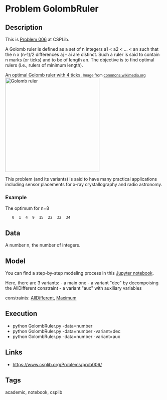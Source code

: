 # Problem GolombRuler
## Description
This is [Problem 006](https://www.csplib.org/Problems/prob006/) at CSPLib.

A Golomb ruler is defined as a set of n integers a1 < a2 < ... < an such that the n x (n-1)/2 differences aj - ai are distinct.
Such a ruler is said to contain n marks (or ticks) and to be of length an.
The objective is to find optimal rulers (i.e., rulers of minimum length).

An optimal Golomb ruler with 4 ticks.
<small>Image from [commons.wikimedia.org](https://commons.wikimedia.org/wiki/File:Golomb_Ruler-4.svg) </small>
<img src="https://pycsp.org/assets/notebooks/figures/golomb.png" alt="Golomb ruler" width="300" />

This problem (and its variants) is said to have many practical applications including sensor placements for x-ray crystallography and radio astronomy.

### Example
  The optimum for n=8
  ```
     0  1  4  9  15  22  32  34
  ```

## Data
  A number n, the number of integers.

## Model
  You can find a step-by-step modeling process in this [Jupyter notebook](https://pycsp.org/documentation/models/CSP/GolombRuler/).

  Here, there are 3 variants:
    - a main one
    - a variant "dec" by decompoising the AllDifferent constraint
    - a variant "aux" with auxiliary variables

  constraints: [AllDifferent](http://pycsp.org/documentation/constraints/AllDifferent), [Maximum](http://pycsp.org/documentation/constraints/Maximum)

## Execution
  - python GolombRuler.py -data=number
  - python GolombRuler.py -data=number -variant=dec
  - python GolombRuler.py -data=number -variant=aux

## Links
  - https://www.csplib.org/Problems/prob006/

## Tags
  academic, notebook, csplib
